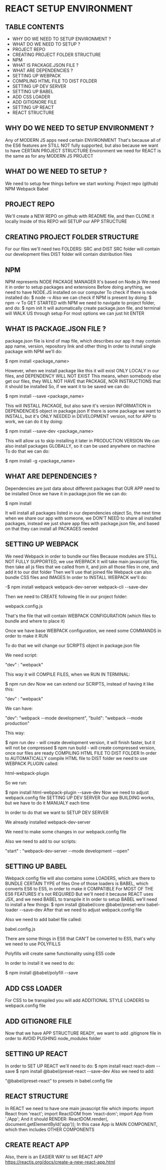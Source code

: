 # REACT SETUP ENVIRONMENT

## TABLE CONTENTS

- WHY DO WE NEED TO SETUP ENVIRONMENT ?
- WHAT DO WE NEED TO SETUP ?
- PROJECT REPO
- CREATING PROJECT FOLDER STRUCTURE
- NPM
- WHAT IS PACKAGE.JSON FILE ?
- WHAT ARE DEPENDENCIES ?
- SETTING UP WEBPACK
- COMPILING HTML FILE TO DIST FOLDER
- SETTING UP DEV SERVER
- SETTING UP BABEL
- ADD CSS LOADER
- ADD GITIGNORE FILE
- SETTING UP REACT
- REACT STRUCTURE

## WHY DO WE NEED TO SETUP ENVIRONMENT ?
Any of MODERN JS apps need certain ENVIRONMENT
That's because all of the ES6 features are STILL NOT fully supported, but also because we want to have CERTAIN PROJECT STRUCTURE
Environment we need for REACT is the same as for any MODERN JS PROJECT

## WHAT DO WE NEED TO SETUP ?
We need to setup few things before we start working: Project repo (github) NPM Webpack Babel

## PROJECT REPO
We'll create a NEW REPO on github with README file, and then CLONE it locally
Inside of this REPO will SETUP our APP STRUCTURE

## CREATING PROJECT FOLDER STRUCTURE
For our files we'll need two FOLDERS: SRC and DIST
SRC folder will contain our development files
DIST folder will contain distribution files

## NPM
NPM represents NODE PACKAGE MANAGER
It's based on Node.js
We need it in order to setup packages and extensions
Before doing anything, we need to have NODE.JS installed on our computer
To check if there is node installed do:
$ node -v
Also we can check if NPM is present by doing:
$ npm -v
To GET STARTED with NPM we need to navigate to project folder, and do:
$ npm init 
It will automatically create package.json file, and terminal will WALK US through setup
For most options we can just hit ENTER
## WHAT IS PACKAGE.JSON FILE ?
package.json file is kind of map file, which describes our app
It may contain app name, version, repository link and other thing
In order to install single package with NPM we'll do:

$ npm install <package_name>

However, when we install package like this it will exist ONLY LOCALY in our files, and DEPENDENCY WILL NOT EXIST
This means, when somebody else get our files, they WILL NOT HAVE that PACKAGE, NOR INSTRUCTIONS that it should be installed
So, if we want it to be saved we can do:

$ npm install --save <package_name>

This will INSTALL PACKAGE, but also save it's version INFORMATION in DEPENDENCIES object in package.json
If there is some package we want to INSTALL, but it's ONLY NEEDED in DEVELOPMENT version, not for APP to work, we can do it by doing:

$ npm install --save-dev <package_name>

This will allow us to skip installing it later in PRODUCTION VERSION
We can also install packages GLOBALLY, so it can be used anywhere on machine
To do that we can do:

$ npm install -g <package_name>

## WHAT ARE DEPENDENCIES ?
Dependencies are just data about different packages that OUR APP need to be installed
Once we have it in package.json file we can do:

$ npm install

It will install all packages listed in our dependencies object
So, the next time when we share our app with someone, we DON'T NEED to share all installed packages, instead we just share app files with package.json file, and based on that they can install all PACKAGES needed

## SETTING UP WEBPACK
We need Webpack in order to bundle our files
Because modules are STILL NOT FULLY SUPPORTED, we use WEBPACK
It will take main javascript file, then take all js files that we called from it, and join all those files in one, and add it to our dist folder
Then we'll use that joined file
Webpack can also bundle CSS files and IMAGES
In order to INSTALL WEBPACK we'll do:

-$ npm install webpack webpack-dev-server webpack-cli --save-dev

Then we need to CREATE following file in our project folder:

webpack.config.js

That's the file that will contain WEBPACK CONFIGURATION (which files to bundle and where to place it)

Once we have base WEBPACK configuration, we need some COMMANDS in order to make it RUN

To do that we will change our SCRIPTS object in package.json file

We need script:

"dev" : "webpack"

This way it will COMPILE FILES, when we RUN IN TERMINAL:

$ npm run dev
Now we can extend our SCRIPTS, instead of having it like this:

"dev" : "webpack"

We can have:

"dev": "webpack --mode development", "build": "webpack --mode production"

This way:

$ npm run dev  -  will create development version, it will finish faster, but it will not be compressed
$ npm run build  -  will create compressed version, once our files are ready
COMPILING HTML FILE TO DIST FOLDER
In order to AUTOMATICALLY compile HTML file to DIST folder we need to use WEBPACK PLUGIN called:

html-webpack-plugin

So we run:

$ npm install html-webpack-plugin --save-dev
Now we need to adjust webpack.config file
SETTING UP DEV SERVER
Our app BUILDING works, but we have to do it MANUALY each time

In order to do that we want to SETUP DEV SERVER

We already installed webpack-dev-server

We need to make some changes in our webpack.config file

Also we need to add to our scripts:

"start" : "webpack-dev-server --mode development --open"

## SETTING UP BABEL
Webpack config file will also contains some LOADERS, which are there to BUNDLE CERTAIN TYPE of files
One of those loaders is BABEL, which converts ES6 to ES5, in order to make it COMPATIBLE
For MOST OF THE ES6 FEATURES it's not REQUIRED
But we'll need it because REACT uses JSX, and we need BABEL to transpile it
In order to setup BABEL we'll need to install a few things:
$ npm install @babel/core @babel/preset-env babel-loader --save-dev
After that we need to adjust webpack.config file

Also we need to add babel file called:

babel.config.js

There are some things in ES6 that CAN'T be converted to ES5, that's why we need to use POLYFILLS

Polyfills will create same functionality using ES5 code

In order to install it we need to do:

$ npm install @babel/polyfill --save
## ADD CSS LOADER
For CSS to be transpiled you will add ADDITIONAL STYLE LOADERS to webpack.config file
## ADD GITIGNORE FILE
Now that we have APP STRUCTURE READY, we want to add .gitignore file in order to AVOID PUSHING node_modules folder
## SETTING UP REACT
In order to SET UP REACT we'll need to do:
$ npm install react react-dom --save
$ npm install @babel/preset-react --save-dev
Also we need to add:

"@babel/preset-react" to presets in babel.config file

## REACT STRUCTURE
In REACT we need to have one main javascript file which imports:
  import React from 'react';
  import ReactDOM from 'react-dom';
  import App from './App';
And it should RENDER:
  ReactDOM.render(<App />, document.getElementById('app'));
In this case App is MAIN COMPONENT, which then includes OTHER COMPONENTS
## CREATE REACT APP
Also, there is an EASIER WAY to set REACT APP https://reactjs.org/docs/create-a-new-react-app.html
